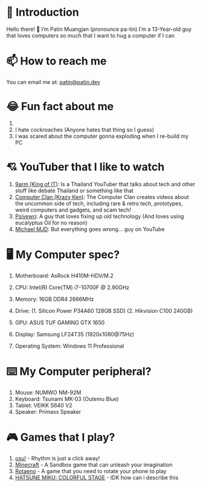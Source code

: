 # 🙏 Introduction

Hello there! 👋 I’m Patin Muangjan (pronounce pa-tin) I’m a 13-Year-old guy that loves computers so much that I want to hug a computer if I can

# 📫 How to reach me

You can email me at: [patin@patin.dev](mailto:patin@patin.dev)

# 😂 Fun fact about me

1.
1. I hate cockroaches (Anyone hates that thing so I guess)
2. I was scared about the computer gonna exploding when I re-build my PC

# 💘 YouTuber that I like to watch

1. [9arm (King of IT)](https://www.youtube.com/@9arm.): Is a Thailand YouTuber that talks about tech and other stuff like debate Thailand or something like that
2. [Computer Clan (Krazy Ken)](https://www.youtube.com/@ComputerClan): The Computer Clan creates videos about the uncommon side of tech, including rare & retro tech, prototypes, weird computers and gadgets, and scam tech!
3. [Psivewri](https://www.youtube.com/@psivewri): A guy that loves fixing up old technology (And loves using eucalyptus Oil for no reason)
4. [Michael MJD](https://mjd.yt): But everything goes wrong... guy on YouTube

# 🖥️ My Computer spec?

1. Motherboard: AsRock H410M-HDV/M.2
2. CPU: Intel(R) Core(TM) i7-10700F @ 2.90GHz
3. Memory: 16GB DDR4 2666MHz

4. Drive: (1. Silicon Power P34A60 128GB SSD) (2. Hikvision C100 240GB)

6. GPU: ASUS TUF GAMING GTX 1650
7. Display: Samsung LF24T35 (1920x1080@75Hz)
8. Operating System: Windows 11 Professional

# ⌨️ My Computer peripheral?

1. Mouse: NUMWO NM-92M
2. Keyboard: Tsunami MK-03 (Outemu Blue)
3. Tablet: VEIKK S640 V2
4. Speaker: Primaxx Speaker

# 🎮 Games that I play?

1. [osu!](http://osu.ppy.sh) - Rhythm is just a click away!
2. [Minecraft](https://minecraft.net) - A Sandbox game that can unleash your imagination
3. [Rotaeno](https://rotaeno.com) - A game that you need to rotate your phone to play
4. [HATSUNE MIKU: COLORFUL STAGE](https://www.colorfulstage.com/) - IDK how can i describe this

